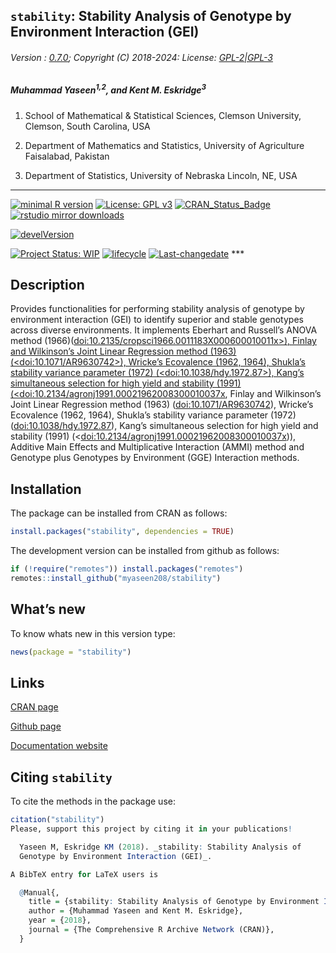 
## `stability`: Stability Analysis of Genotype by Environment Interaction (GEI)

###### Version : [0.7.0](https://myaseen208.com/stability/); Copyright (C) 2018-2024: License: [GPL-2\|GPL-3](https://www.r-project.org/Licenses/)

##### *Muhammad Yaseen<sup>1,2</sup>, and Kent M. Eskridge<sup>3</sup>*

1.  School of Mathematical & Statistical Sciences, Clemson University,
    Clemson, South Carolina, USA

2.  Department of Mathematics and Statistics, University of Agriculture
    Faisalabad, Pakistan

3.  Department of Statistics, University of Nebraska Lincoln, NE, USA

------------------------------------------------------------------------

[![minimal R
version](https://img.shields.io/badge/R%3E%3D-3.5.0-6666ff.svg)](https://cran.r-project.org/)
[![License: GPL
v3](https://img.shields.io/badge/License-GPL%20v3-blue.svg)](https://www.gnu.org/licenses/gpl-3.0)
[![CRAN_Status_Badge](https://www.r-pkg.org/badges/version-last-release/stability)](https://cran.r-project.org/package=stability)
[![rstudio mirror
downloads](https://cranlogs.r-pkg.org/badges/grand-total/stability?color=green)](https://CRAN.R-project.org/package=stability)
<!-- [![packageversion](https://img.shields.io/badge/Package%20version-0.2.3.3-orange.svg)](https://github.com/myaseen208/stability) -->

[![develVersion](https://img.shields.io/badge/devel%20version-0.5.0-orange.svg)](https://github.com/myaseen208/stability)

<!-- [![GitHub Download Count](https://github-basic-badges.herokuapp.com/downloads/myaseen208/stability/total.svg)] -->

[![Project Status:
WIP](https://www.repostatus.org/badges/latest/inactive.svg)](https://www.repostatus.org/#inactive)
[![lifecycle](https://img.shields.io/badge/lifecycle-stable-brightgreen.svg)](https://lifecycle.r-lib.org/articles/stages.html#stable)
[![Last-changedate](https://img.shields.io/badge/last%20change-2024--09--29-yellowgreen.svg)](https://github.com/myaseen208/stability)
\*\*\*

## Description

Provides functionalities for performing stability analysis of genotype
by environment interaction (GEI) to identify superior and stable
genotypes across diverse environments. It implements Eberhart and
Russell’s ANOVA method
(1966)([doi:10.2135/cropsci1966.0011183X000600010011x\>), Finlay and
Wilkinson’s Joint Linear Regression method (1963)
(\<doi:10.1071/AR9630742\>), Wricke’s Ecovalence (1962, 1964), Shukla’s
stability variance parameter (1972) (\<doi:10.1038/hdy.1972.87\>),
Kang’s simultaneous selection for high yield and stability (1991)
(\<doi:10.2134/agronj1991.00021962008300010037x](https://doi.org/10.2135/cropsci1966.0011183X000600010011x%3E),
Finlay and Wilkinson’s Joint Linear Regression method (1963)
(<doi:10.1071/AR9630742>), Wricke’s Ecovalence (1962, 1964), Shukla’s
stability variance parameter (1972) (<doi:10.1038/hdy.1972.87>), Kang’s
simultaneous selection for high yield and stability (1991)
(\<<doi:10.2134/agronj1991.00021962008300010037x>)), Additive Main
Effects and Multiplicative Interaction (AMMI) method and Genotype plus
Genotypes by Environment (GGE) Interaction methods.

## Installation

The package can be installed from CRAN as follows:

``` r
install.packages("stability", dependencies = TRUE)
```

The development version can be installed from github as follows:

``` r
if (!require("remotes")) install.packages("remotes")
remotes::install_github("myaseen208/stability")
```

## What’s new

To know whats new in this version type:

``` r
news(package = "stability")
```

## Links

[CRAN page](https://cran.r-project.org/package=stability)

[Github page](https://github.com/myaseen208/stability)

[Documentation website](https://myaseen208.com/stability/)

## Citing `stability`

To cite the methods in the package use:

``` r
citation("stability")
Please, support this project by citing it in your publications!

  Yaseen M, Eskridge KM (2018). _stability: Stability Analysis of
  Genotype by Environment Interaction (GEI)_.

A BibTeX entry for LaTeX users is

  @Manual{,
    title = {stability: Stability Analysis of Genotype by Environment Interaction (GEI)},
    author = {Muhammad Yaseen and Kent M. Eskridge},
    year = {2018},
    journal = {The Comprehensive R Archive Network (CRAN)},
  }
```
